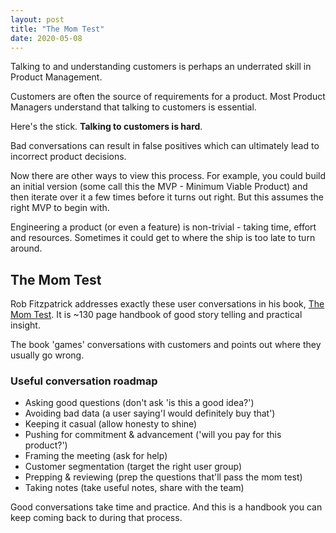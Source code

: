 ```yaml
---
layout: post
title: "The Mom Test"
date: 2020-05-08
---
```


Talking to and understanding customers is perhaps an underrated skill in Product Management. 

Customers are often the source of requirements for a product. Most Product Managers understand that talking to customers is essential.

Here's the stick. **Talking to customers is hard**.

Bad conversations can result in false positives which can ultimately lead to incorrect product decisions. 

Now there are other ways to view this process. For example, you could build an initial version (some call this the MVP - Minimum Viable Product) and then iterate over it a few times before it turns out right. But this assumes the right MVP to begin with. 

Engineering a product (or even a feature) is non-trivial - taking time, effort and resources. Sometimes it could get to where the ship is too late to turn around.

## The Mom Test

Rob Fitzpatrick addresses exactly these user conversations in his book, [The Mom Test](http://momtestbook.com/). It is ~130 page handbook of good story telling and practical insight. 

The book 'games' conversations with customers and points out where they usually go wrong.

### Useful conversation roadmap

- Asking good questions (don't ask 'is this a good idea?')
- Avoiding bad data (a user saying'I would definitely buy that')
- Keeping it casual (allow honesty to shine)
- Pushing for commitment & advancement ('will you pay for this product?')
- Framing the meeting (ask for help)
- Customer segmentation (target the right user group)
- Prepping & reviewing (prep the questions that'll pass the mom test)
- Taking notes (take useful notes, share with the team)

Good conversations take time and practice. And this is a handbook you can keep coming back to during that process.
